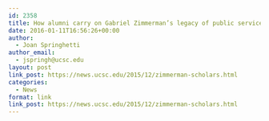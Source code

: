 ```yaml
---
id: 2358
title: How alumni carry on Gabriel Zimmerman’s legacy of public service
date: 2016-01-11T16:56:26+00:00
author:
  - Joan Springhetti
author_email:
  - jspringh@ucsc.edu
layout: post
link_post: https://news.ucsc.edu/2015/12/zimmerman-scholars.html
categories:
  - News
format: link
link_post: https://news.ucsc.edu/2015/12/zimmerman-scholars.html
---
```

